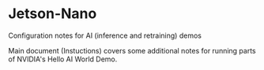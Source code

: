 # Jetson-Nano
Configuration notes for AI (inference and retraining) demos

Main document (Instuctions) covers some additional notes
for running parts of NVIDIA's Hello AI World Demo.
